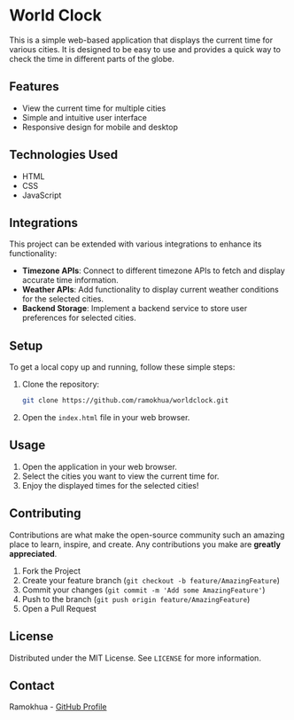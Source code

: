 # World Clock

This is a simple web-based application that displays the current time for various cities. It is designed to be easy to use and provides a quick way to check the time in different parts of the globe.

## Features

- View the current time for multiple cities
- Simple and intuitive user interface
- Responsive design for mobile and desktop

## Technologies Used

- HTML
- CSS
- JavaScript

## Integrations

This project can be extended with various integrations to enhance its functionality:
- **Timezone APIs**: Connect to different timezone APIs to fetch and display accurate time information.
- **Weather APIs**: Add functionality to display current weather conditions for the selected cities.
- **Backend Storage**: Implement a backend service to store user preferences for selected cities.

## Setup

To get a local copy up and running, follow these simple steps:

1. Clone the repository:
   ```sh
   git clone https://github.com/ramokhua/worldclock.git
   ```
2. Open the `index.html` file in your web browser.

## Usage

1. Open the application in your web browser.
2. Select the cities you want to view the current time for.
3. Enjoy the displayed times for the selected cities!

## Contributing

Contributions are what make the open-source community such an amazing place to learn, inspire, and create. Any contributions you make are **greatly appreciated**.

1. Fork the Project
2. Create your feature branch (`git checkout -b feature/AmazingFeature`)
3. Commit your changes (`git commit -m 'Add some AmazingFeature'`)
4. Push to the branch (`git push origin feature/AmazingFeature`)
5. Open a Pull Request

## License

Distributed under the MIT License. See `LICENSE` for more information.

## Contact

Ramokhua - [GitHub Profile](https://github.com/ramokhua)
